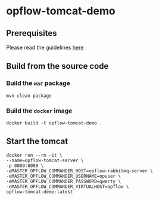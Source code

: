 # opflow-tomcat-demo

## Prerequisites

Please read the guidelines [here](https://github.com/opflow/opflow-java-sample#prerequisites)

## Build from the source code

### Build the `war` package

```shell
mvn clean package
```

### Build the `docker` image

```shell
docker build -t opflow-tomcat-demo .
```

## Start the tomcat

```shell
docker run --rm -it \
--name=opflow-tomcat-server \
-p 8080:8080 \
-eMASTER_OPFLOW_COMMANDER_HOST=opflow-rabbitmq-server \
-eMASTER_OPFLOW_COMMANDER_USERNAME=opuser \
-eMASTER_OPFLOW_COMMANDER_PASSWORD=qwerty \
-eMASTER_OPFLOW_COMMANDER_VIRTUALHOST=opflow \
opflow-tomcat-demo:latest
```
